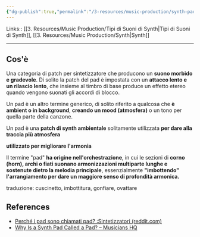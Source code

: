 ```yaml
---
{"dg-publish":true,"permalink":"/3-resources/music-production/synth-pad/"}
---
```


Links:: [[3. Resources/Music Production/Tipi di Suoni di Synth\|Tipi di Suoni di Synth]], [[3. Resources/Music Production/Synth\|Synth]]

---
## Cos'è

Una categoria di patch per sintetizzatore che producono un **suono morbido e gradevole**. Di solito la patch del pad è impostata con un **attacco lento e un rilascio lento**, che insieme al timbro di base produce un effetto etereo quando vengono suonati gli accordi di blocco. 

Un pad è un altro termine generico, di solito riferito a qualcosa che **è ambient o in background**, **creando un mood (atmosfera)** o un tono per quella parte della canzone.

Un pad è una **patch di synth ambientale** solitamente utilizzata **per dare alla traccia più atmosfera**

**utilizzato per migliorare l'armonia**

Il termine "pad" **ha origine nell'orchestrazione**, in cui le sezioni di **corno (horn), archi o fiati suonano armonizzazioni multiparte lunghe e sostenute dietro la melodia principale**, essenzialmente **"imbottendo" l'arrangiamento per dare un maggiore senso di profondità armonica.**

traduzione: cuscinetto, imbottitura, gonfiare, ovattare


## References

- [Perché i pad sono chiamati pad? :Sintetizzatori (reddit.com)](https://www.reddit.com/r/synthesizers/comments/ayfvhh/why_are_pads_called_pads/)
- [Why Is a Synth Pad Called a Pad? – Musicians HQ](https://musicianshq.com/why-is-a-synth-pad-called-a-pad/)


